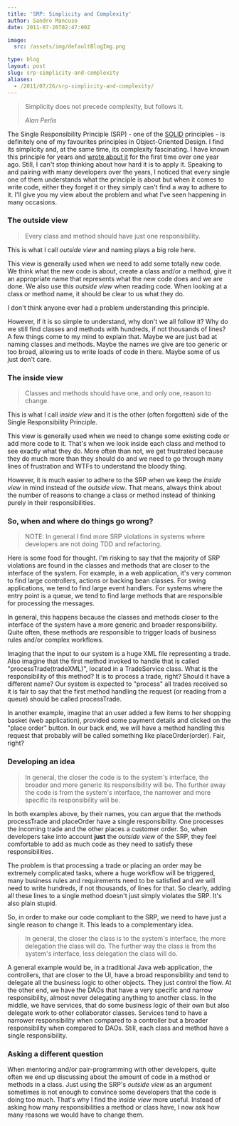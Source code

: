 ```yaml
---
title: 'SRP: Simplicity and Complexity'
author: Sandro Mancuso
date: 2011-07-26T02:47:00Z

image:
  src: /assets/img/defaultBlogImg.png

type: blog
layout: post
slug: srp-simplicity-and-complexity
aliases: 
  - /2011/07/26/srp-simplicity-and-complexity/
---
```


> Simplicity does not precede complexity, but follows it.
> <footer><cite>Alan Perlis</cite></footer>

The Single Responsibility Principle (SRP) - one of the
[SOLID](http://craftedsw.blogspot.com/2010/06/object-oriented-design-principles-part.html)
principles - is definitely one of my favourites principles in
Object-Oriented Design. I find its simplicity and, at the same time, its
complexity fascinating. I have known this principle for years and [wrote about it](http://craftedsw.blogspot.com/2010/06/object-oriented-design-principles-part.html)
for the first time over one year ago. Still, I can't stop thinking about
how hard it is to apply it. Speaking to and pairing with many developers
over the years, I noticed that every single one of them understands what
the principle is about but when it comes to write code, either they
forget it or they simply can't find a way to adhere to it. I'll give you
my view about the problem and what I've seen happening in many
occasions.

### The outside view

> Every class and method should have just one responsibility.

This is what I call *outside view* and naming plays a big role here.

This view is generally used when we need to add some totally new code.
We think what the new code is about, create a class and/or a method,
give it an appropriate name that represents what the new code does and
we are done. We also use this *outside view* when reading code. When
looking at a class or method name, it should be clear to us what they
do.

I don't think anyone ever had a problem understanding this principle.

However, if it is so simple to understand, why don't we all follow it?
Why do we still find classes and methods with hundreds, if not thousands
of lines? A few things come to my mind to explain that. Maybe we are
just bad at naming classes and methods. Maybe the names we give are too
generic or too broad, allowing us to write loads of code in there. Maybe
some of us just don't care.

### The inside view

> Classes and methods should have one, and only one, reason to change.

This is what I call *inside view* and it is the other (often forgotten)
side of the Single Responsibility Principle.

This view is generally used when we need to change some existing code or
add more code to it. That's when we look inside each class and method to
see exactly what they do. More often than not, we get frustrated because
they do much more than they should do and we need to go through many
lines of frustration and WTFs to understand the bloody thing.

However, it is much easier to adhere to the SRP when we keep the *inside
view* in mind instead of the *outside view*. That means, always think
about the number of reasons to change a class or method instead of
thinking purely in their responsibilities.

### So, when and where do things go wrong?

> NOTE: In general I find more SRP violations in systems where developers
> are not doing TDD and refactoring.

Here is some food for thought. I'm risking to say that the majority of
SRP violations are found in the classes and methods that are closer to
the interface of the system. For example, in a web application, it's
very common to find large controllers, actions or backing bean classes.
For swing applications, we tend to find large event handlers. For
systems where the entry point is a queue, we tend to find large methods
that are responsible for processing the messages. 

In general, this happens because the classes and methods closer to the
interface of the system have a more generic and broader responsibility.
Quite often, these methods are responsible to trigger loads of business
rules and/or complex workflows.

Imaging that the input to our system is a huge XML file representing a
trade. Also imagine that the first method invoked to handle that is
called "processTrade(tradeXML)", located in a TradeService class. What
is the responsibility of this method? It is to process a trade, right?
Should it have a different name? Our system is expected to "process" all
trades received so it is fair to say that the first method handling the
request (or reading from a queue) should be called processTrade.

In another example, imagine that an user added a few items to her
shopping basket (web application), provided some payment details and
clicked on the "place order" button. In our back end, we will have a
method handling this request that probably will be called something like
placeOrder(order). Fair, right?

### Developing an idea

> In general, the closer the code is to the system's interface, the
> broader and more generic its responsibility will be. The further away
> the code is from the system's interface, the narrower and more
> specific its responsibility will be.

In both examples above, by their names, you can argue that the methods
processTrade and placeOrder have a single responsibility. One processes
the incoming trade and the other places a customer order. So, when
developers take into account **just** the *outside view* of the SRP,
they feel comfortable to add as much code as they need to satisfy these
responsibilities.

The problem is that processing a trade or placing an order may be
extremely complicated tasks, where a huge workflow will be triggered,
many business rules and requirements need to be satisfied and we will
need to write hundreds, if not thousands, of lines for that. So clearly,
adding all these lines to a single method doesn't just simply violates
the SRP. It's also plain stupid.

So, in order to make our code compliant to the SRP, we need to have just
a single reason to change it. This leads to a complementary idea.


> In general, the closer the class is to the system's interface, the
> more delegation the class will do. The further way the class is from
> the system's interface, less delegation the class will do.

A general example would be, in a traditional Java web application, the
controllers, that are closer to the UI, have a broad responsibility and
tend to delegate all the business logic to other objects. They just
control the flow. At the other end, we have the DAOs that have a very
specific and narrow responsibility, almost never delegating anything to
another class. In the middle, we have services, that do some business
logic of their own but also delegate work to other collaborator classes.
Services tend to have a narrower responsibility when compared to a
controller but a broader responsibility when compared to DAOs. Still,
each class and method have a single responsibility.

### Asking a different question

When mentoring and/or pair-programming with other developers, quite
often we end up discussing about the amount of code in a method or
methods in a class. Just using the SRP's *outside view* as an argument
sometimes is not enough to convince some developers that the code is
doing too much. That's why I find the *inside view* more useful. Instead
of asking how many responsibilities a method or class have, I now ask
how many reasons we would have to change them.
